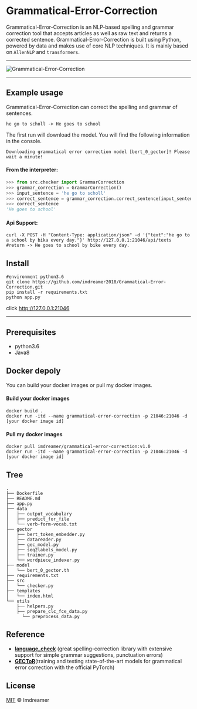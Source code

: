 # Grammatical-Error-Correction

Grammatical-Error-Correction is an NLP-based spelling and grammar correction tool that accepts articles as well as raw text and returns a corrected sentence. Grammatical-Error-Correction is built using Python, powered by data and makes use of core NLP techniques. It is mainly based on `AllenNLP` and `transformers`.

------

![Grammatical-Error-Correction](https://imdreamer.oss-cn-hangzhou.aliyuncs.com/picGo/Grammatical-Error-Correction.png)

------

## Example usage

Grammatical-Error-Correction can correct the spelling and grammar of sentences.

```shell
he go to scholl -> He goes to school
```

The first run will download the model. You will find the following information in the console.

```shell
Downloading grammatical error correction model [bert_0_gector]! Please wait a minute!
```

#### From the interpreter:

```python
>>> from src.checker import GrammarCorrection
>>> grammar_correction = GrammarCorrection()
>>> input_sentence = 'he go to scholl'
>>> correct_sentence = grammar_correction.correct_sentence(input_sentence)
>>> correct_sentence
'He goes to school'
```

#### Api Support:

```shell
curl -X POST -H "Content-Type: application/json" -d '{"text":"he go to a school by bika every day."}' http://127.0.0.1:21046/api/texts
#return -> He goes to school by bike every day.
```

## Install

```shell
#environment python3.6
git clone https://github.com/imdreamer2018/Grammatical-Error-Correction.git
pip install -r requirements.txt
python app.py
```

click http://127.0.0.1:21046

------

## Prerequisites

- python3.6
- Java8

## Docker depoly

You can build your docker images or pull my docker images.

#### Build your docker images

```shell
docker build .
docker run -itd --name grammatical-error-correction -p 21046:21046 -d [your docker image id]
```

#### Pull my docker images

```shell
docker pull imdreamer/grammatical-error-correction:v1.0
docker run -itd --name grammatical-error-correction -p 21046:21046 -d [your docker image id]
```

## Tree

```shell
.
├── Dockerfile
├── README.md
├── app.py
├── data
│   ├── output_vocabulary
│   ├── predict_for_file
│   └── verb-form-vocab.txt
├── gector
│   ├── bert_token_embedder.py
│   ├── datareader.py
│   ├── gec_model.py
│   ├── seq2labels_model.py
│   ├── trainer.py
│   └── wordpiece_indexer.py
├── model
│   └── bert_0_gector.th
├── requirements.txt
├── src
│   └── checker.py
├── templates
│   └── index.html
└── utils
    ├── helpers.py
    ├── prepare_clc_fce_data.py
	  └── preprocess_data.py
```

## Reference

- **[language_check](https://github.com/myint/language-check)** (great spelling-correction library with extensive support for simple grammar suggestions, punctuation errors)
- **[GECToR](https://github.com/grammarly/gector)**(training and testing state-of-the-art models for grammatical error correction with the official PyTorch)

## License

[MIT](https://github.com/imdreamer2018/Grammatical-Error-Correction/blob/master/LICENSE) © Imdreamer


